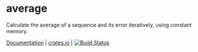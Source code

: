 # average

Calculate the average of a sequence and its error iteratively, using constant
memory.

[Documentation](https://docs.rs/average) |
[crates.io](https://crates.io/crates/average) |
[![Build Status](https://travis-ci.org/vks/average.svg?branch=master)](https://travis-ci.org/vks/average)
